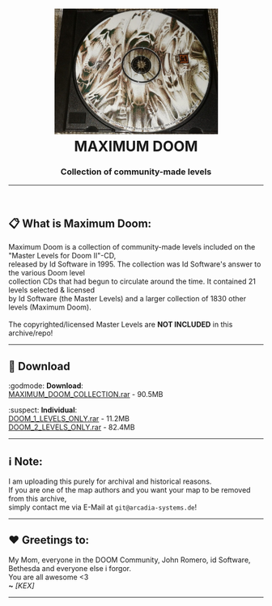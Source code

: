 <h1 align="center"><img src="MASTER_LEVELS_CD.jpeg"width="323" height="248"><br />MAXIMUM DOOM</h1>
<h3 align="center">Collection of community-made levels</h3>

---

$~~~~~~~~~~~$

## :clipboard: What is Maximum Doom:<br />
Maximum Doom is a collection of community-made levels included on the "Master Levels for Doom II"-CD,<br />
released by Id Software in 1995. The collection was Id Software's answer to the various Doom level<br />
collection CDs that had begun to circulate around the time. It contained 21 levels selected & licensed<br />
by Id Software (the Master Levels) and a larger collection of 1830 other levels (Maximum Doom).<br />
<br />
The copyrighted/licensed Master Levels are **NOT INCLUDED** in this archive/repo!<br />

---

## :floppy_disk: Download
:godmode: **Download**:<br />
[MAXIMUM_DOOM_COLLECTION.rar](https://github.com/Official-KEX/Maximum-DOOM-Collection/raw/main/DOWNLOAD/MAXIMUM_DOOM_COLLECTION.rar) - 90.5MB <br />



:suspect: **Individual**:<br />
[DOOM_1_LEVELS_ONLY.rar](https://github.com/Official-KEX/Maximum-DOOM-Collection/raw/main/DOWNLOAD/DOOM_1_LEVELS_ONLY.rar) - 11.2MB <br />
[DOOM_2_LEVELS_ONLY.rar](https://github.com/Official-KEX/Maximum-DOOM-Collection/raw/main/DOWNLOAD/DOOM_2_LEVELS_ONLY.rar) - 82.4MB <br />

---

## :information_source: **Note:**
I am uploading this purely for archival and historical reasons. <br />
If you are one of the map authors and you want your map to be removed from this archive, </br>
simply contact me via E-Mail at `git@arcadia-systems.de`! </br>

---

## :hearts: **Greetings to:**
My Mom, everyone in the DOOM Community, John Romero, id Software, Bethesda and everyone else i forgor.<br />
You are all awesome <3<br />
**~** *[KEX]*

---

$~~~~~~~~~~~$
